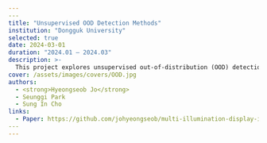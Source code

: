 ```yaml
---
​---
title: "Unsupervised OOD Detection Methods"
institution: "Dongguk University"
selected: true
date: 2024-03-01
duration: "2024.01 – 2024.03"
description: >-
  This project explores unsupervised out-of-distribution (OOD) detection methods using generative models and self-supervised learning. These techniques reduce the need for costly labeled OOD datasets and are applicable in fields such as cybersecurity, medical diagnostics, and defect classification.
cover: /assets/images/covers/OOD.jpg
authors:
  - <strong>Hyeongseob Jo</strong>
  - Seunggi Park
  - Sung In Cho
links:
  - Paper: https://github.com/johyeongseob/multi-illumination-display-inspection
​---
---
```

